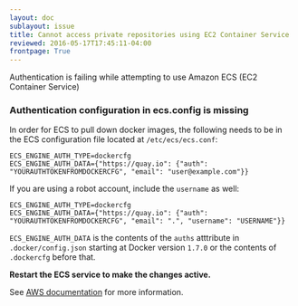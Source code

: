 ```yaml
---
layout: doc
sublayout: issue
title: Cannot access private repositories using EC2 Container Service
reviewed: 2016-05-17T17:45:11-04:00
frontpage: True
---
```

Authentication is failing while attempting to use Amazon ECS (EC2 Container Service)

### Authentication configuration in ecs.config is missing

In order for ECS to pull down docker images, the following needs to be in the ECS configuration file located at `/etc/ecs/ecs.conf`:

```
ECS_ENGINE_AUTH_TYPE=dockercfg
ECS_ENGINE_AUTH_DATA={"https://quay.io": {"auth": "YOURAUTHTOKENFROMDOCKERCFG", "email": "user@example.com"}}
```

If you are using a robot account, include the `username` as well:

```
ECS_ENGINE_AUTH_TYPE=dockercfg
ECS_ENGINE_AUTH_DATA={"https://quay.io": {"auth": "YOURAUTHTOKENFROMDOCKERCFG", "email": ".", "username": "USERNAME"}}
```

`ECS_ENGINE_AUTH_DATA` is the contents of the `auths` atttribute in `.docker/config.json` starting at Docker version `1.7.0` or the contents of `.dockercfg` before that.

**Restart the ECS service to make the changes active.**

See [AWS documentation](https://docs.aws.amazon.com/AmazonECS/latest/developerguide/private-auth.html) for more information.
